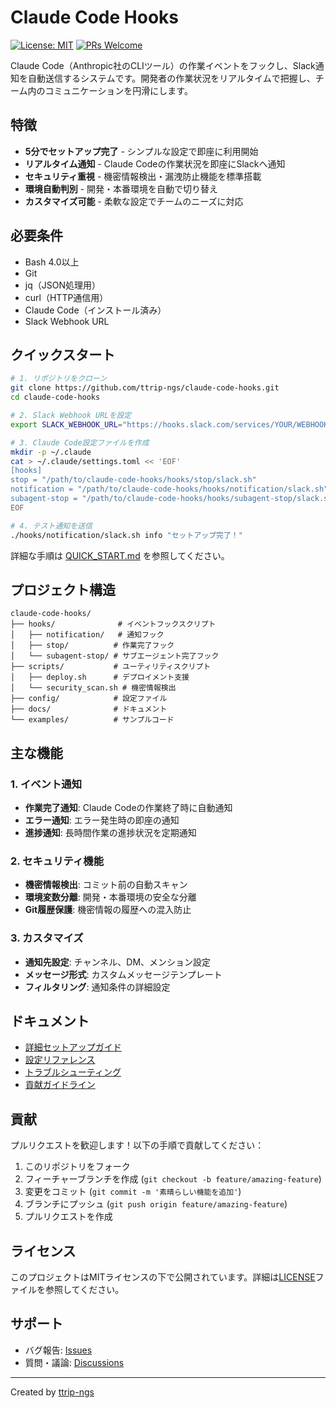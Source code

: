 # Claude Code Hooks

[![License: MIT](https://img.shields.io/badge/License-MIT-yellow.svg)](https://opensource.org/licenses/MIT)
[![PRs Welcome](https://img.shields.io/badge/PRs-welcome-brightgreen.svg)](https://github.com/ttrip-ngs/claude-code-hooks/pulls)

Claude Code（Anthropic社のCLIツール）の作業イベントをフックし、Slack通知を自動送信するシステムです。開発者の作業状況をリアルタイムで把握し、チーム内のコミュニケーションを円滑にします。

## 特徴

- **5分でセットアップ完了** - シンプルな設定で即座に利用開始
- **リアルタイム通知** - Claude Codeの作業状況を即座にSlackへ通知
- **セキュリティ重視** - 機密情報検出・漏洩防止機能を標準搭載
- **環境自動判別** - 開発・本番環境を自動で切り替え
- **カスタマイズ可能** - 柔軟な設定でチームのニーズに対応

## 必要条件

- Bash 4.0以上
- Git
- jq（JSON処理用）
- curl（HTTP通信用）
- Claude Code（インストール済み）
- Slack Webhook URL

## クイックスタート

```bash
# 1. リポジトリをクローン
git clone https://github.com/ttrip-ngs/claude-code-hooks.git
cd claude-code-hooks

# 2. Slack Webhook URLを設定
export SLACK_WEBHOOK_URL="https://hooks.slack.com/services/YOUR/WEBHOOK/URL"

# 3. Claude Code設定ファイルを作成
mkdir -p ~/.claude
cat > ~/.claude/settings.toml << 'EOF'
[hooks]
stop = "/path/to/claude-code-hooks/hooks/stop/slack.sh"
notification = "/path/to/claude-code-hooks/hooks/notification/slack.sh"
subagent-stop = "/path/to/claude-code-hooks/hooks/subagent-stop/slack.sh"
EOF

# 4. テスト通知を送信
./hooks/notification/slack.sh info "セットアップ完了！"
```

詳細な手順は [QUICK_START.md](QUICK_START.md) を参照してください。

## プロジェクト構造

```
claude-code-hooks/
├── hooks/              # イベントフックスクリプト
│   ├── notification/   # 通知フック
│   ├── stop/          # 作業完了フック
│   └── subagent-stop/ # サブエージェント完了フック
├── scripts/           # ユーティリティスクリプト
│   ├── deploy.sh      # デプロイメント支援
│   └── security_scan.sh # 機密情報検出
├── config/            # 設定ファイル
├── docs/              # ドキュメント
└── examples/          # サンプルコード
```

## 主な機能

### 1. イベント通知
- **作業完了通知**: Claude Codeの作業終了時に自動通知
- **エラー通知**: エラー発生時の即座の通知
- **進捗通知**: 長時間作業の進捗状況を定期通知

### 2. セキュリティ機能
- **機密情報検出**: コミット前の自動スキャン
- **環境変数分離**: 開発・本番環境の安全な分離
- **Git履歴保護**: 機密情報の履歴への混入防止

### 3. カスタマイズ
- **通知先設定**: チャンネル、DM、メンション設定
- **メッセージ形式**: カスタムメッセージテンプレート
- **フィルタリング**: 通知条件の詳細設定

## ドキュメント

- [詳細セットアップガイド](docs/setup.md)
- [設定リファレンス](docs/configuration.md)
- [トラブルシューティング](docs/troubleshooting.md)
- [貢献ガイドライン](CONTRIBUTING.md)

## 貢献

プルリクエストを歓迎します！以下の手順で貢献してください：

1. このリポジトリをフォーク
2. フィーチャーブランチを作成 (`git checkout -b feature/amazing-feature`)
3. 変更をコミット (`git commit -m '素晴らしい機能を追加'`)
4. ブランチにプッシュ (`git push origin feature/amazing-feature`)
5. プルリクエストを作成

## ライセンス

このプロジェクトはMITライセンスの下で公開されています。詳細は[LICENSE](LICENSE)ファイルを参照してください。

## サポート

- バグ報告: [Issues](https://github.com/ttrip-ngs/claude-code-hooks/issues)
- 質問・議論: [Discussions](https://github.com/ttrip-ngs/claude-code-hooks/discussions)

---

Created by [ttrip-ngs](https://github.com/ttrip-ngs)
